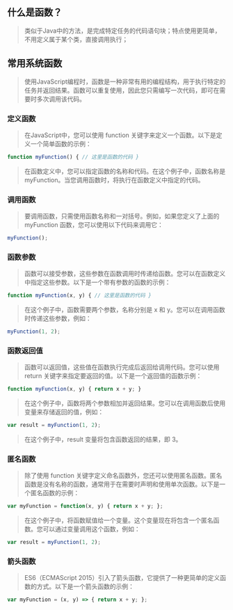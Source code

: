 ## 什么是函数？
> 类似于Java中的方法，是完成特定任务的代码语句块；特点使用更简单，不用定义属于某个类，直接调用执行；

## 常用系统函数
> 使用JavaScript编程时，函数是一种非常有用的编程结构，用于执行特定的任务并返回结果。函数可以重复使用，因此您只需编写一次代码，即可在需要时多次调用该代码。

### 定义函数
> 在JavaScript中，您可以使用 function 关键字来定义一个函数。以下是定义一个简单函数的示例：

```javascript
function myFunction() { // 这里是函数的代码 }
```
> 在函数定义中，您可以指定函数的名称和代码。在这个例子中，函数名称是 myFunction。当您调用函数时，将执行在函数定义中指定的代码。

### 调用函数
> 要调用函数，只需使用函数名称和一对括号。例如，如果您定义了上面的 myFunction 函数，您可以使用以下代码来调用它：

```javascript
myFunction();
```
### 函数参数
> 函数可以接受参数，这些参数在函数调用时传递给函数。您可以在函数定义中指定这些参数。以下是一个带有参数的函数的示例：

```javascript
function myFunction(x, y) { // 这里是函数的代码 }
```
> 在这个例子中，函数需要两个参数，名称分别是 x 和 y。您可以在调用函数时传递这些参数，例如：

```javascript
myFunction(1, 2);
```
### 函数返回值
> 函数可以返回值，这些值在函数执行完成后返回给调用代码。您可以使用 return 关键字来指定要返回的值。以下是一个返回值的函数示例：

```javascript
function myFunction(x, y) { return x + y; }
```
> 在这个例子中，函数将两个参数相加并返回结果。您可以在调用函数后使用变量来存储返回的值，例如：

```javascript
var result = myFunction(1, 2);
```
> 在这个例子中，result 变量将包含函数返回的结果，即 3。

### 匿名函数
> 除了使用 function 关键字定义命名函数外，您还可以使用匿名函数。匿名函数是没有名称的函数，通常用于在需要时声明和使用单次函数。以下是一个匿名函数的示例：

```javascript
var myFunction = function(x, y) { return x + y; };
```
> 在这个例子中，将函数赋值给一个变量。这个变量现在将包含一个匿名函数。您可以通过变量调用这个函数，例如：

```javascript
var result = myFunction(1, 2);
```
### 箭头函数
> ES6（ECMAScript 2015）引入了箭头函数，它提供了一种更简单的定义函数的方式。以下是一个箭头函数的示例：

```javascript
var myFunction = (x, y) => { return x + y; };
```


